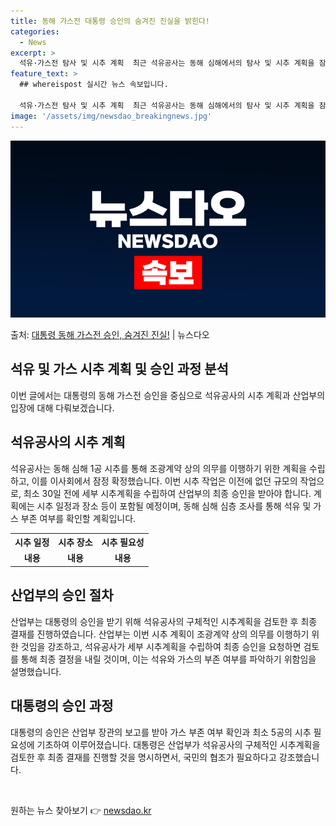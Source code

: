 ```yaml
---
title: 동해 가스전 대통령 승인의 숨겨진 진실을 밝힌다!
categories:
  - News
excerpt: >
  석유·가스전 탐사 및 시추 계획  최근 석유공사는 동해 심해에서의 탐사 및 시추 계획을 잠정 확정하고 이를 …
feature_text: >
  ## whereispost 실시간 뉴스 속보입니다.

  석유·가스전 탐사 및 시추 계획  최근 석유공사는 동해 심해에서의 탐사 및 시추 계획을 잠정 확정하고 이를 …
image: '/assets/img/newsdao_breakingnews.jpg'
---
```


![뉴스다오 속보](/assets/img/newsdao_breakingnews.jpg)

<p>출처: <a href="https://newsdao.kr/4266" rel="dofollow">대통령 동해 가스전 승인, 숨겨진 진실!</a> | 뉴스다오</p>

<h2 data-ke-size="size26">석유 및 가스 시추 계획 및 승인 과정 분석</h2>
이번 글에서는 대통령의 동해 가스전 승인을 중심으로 석유공사의 시추 계획과 산업부의 입장에 대해 다뤄보겠습니다.

<h2 data-ke-size="size24">석유공사의 시추 계획</h2>
<p data-ke-size="size16">석유공사는 동해 심해 1공 시추를 통해 조광계약 상의 의무를 이행하기 위한 계획을 수립하고, 이를 이사회에서 잠정 확정했습니다. 이번 시추 작업은 이전에 없던 규모의 작업으로, 최소 30일 전에 세부 시추계획을 수립하여 산업부의 최종 승인을 받아야 합니다. 계획에는 시추 일정과 장소 등이 포함될 예정이며, 동해 심해 심층 조사를 통해 석유 및 가스 부존 여부를 확인할 계획입니다.</p>

<table>
	<tr>
		<th>시추 일정</th>
		<th>시추 장소</th>
		<th>시추 필요성</th>
	</tr>
	<tr>
		<td style="text-align: center; height: 17px;"><b>내용</b></td>
		<td style="text-align: center; height: 17px;"><b>내용</b></td>
		<td style="text-align: center; height: 17px;"><b>내용</b></td>
	</tr>
</table>

<h2 data-ke-size="size24">산업부의 승인 절차</h2>
<p data-ke-size="size16">산업부는 대통령의 승인을 받기 위해 석유공사의 구체적인 시추계획을 검토한 후 최종 결재를 진행하였습니다. 산업부는 이번 시추 계획이 조광계약 상의 의무를 이행하기 위한 것임을 강조하고, 석유공사가 세부 시추계획을 수립하여 최종 승인을 요청하면 검토를 통해 최종 결정을 내릴 것이며, 이는 석유와 가스의 부존 여부를 파악하기 위함임을 설명했습니다.</p>

<h2 data-ke-size="size24">대통령의 승인 과정</h2>
<p data-ke-size="size16">대통령의 승인은 산업부 장관의 보고를 받아 가스 부존 여부 확인과 최소 5공의 시추 필요성에 기초하여 이루어졌습니다. 대통령은 산업부가 석유공사의 구체적인 시추계획을 검토한 후 최종 결재를 진행할 것을 명시하면서, 국민의 협조가 필요하다고 강조했습니다.</p>

<p data-ke-size="size16">&nbsp;</p> 

원하는 뉴스 찾아보기 👉 <a href="https://newsdao.kr" rel="dofollow">newsdao.kr</a>


